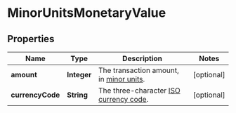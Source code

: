 

# MinorUnitsMonetaryValue


## Properties

| Name | Type | Description | Notes |
|------------ | ------------- | ------------- | -------------|
|**amount** | **Integer** | The transaction amount, in [minor units](https://docs.adyen.com/development-resources/currency-codes). |  [optional] |
|**currencyCode** | **String** | The three-character [ISO currency code](https://docs.adyen.com/development-resources/currency-codes). |  [optional] |



